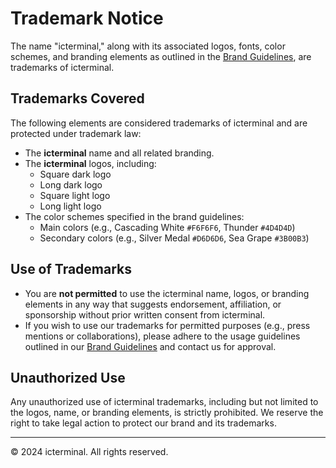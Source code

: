 # Trademark Notice

The name "icterminal," along with its associated logos, fonts, color schemes, and branding elements as outlined in the [Brand Guidelines](path-to-your-brand-guidelines.pdf), are trademarks of icterminal.

## Trademarks Covered

The following elements are considered trademarks of icterminal and are protected under trademark law:

- The **icterminal** name and all related branding.
- The **icterminal** logos, including:
  - Square dark logo
  - Long dark logo
  - Square light logo
  - Long light logo
- The color schemes specified in the brand guidelines:
  - Main colors (e.g., Cascading White `#F6F6F6`, Thunder `#4D4D4D`)
  - Secondary colors (e.g., Silver Medal `#D6D6D6`, Sea Grape `#3B00B3`)

## Use of Trademarks

- You are **not permitted** to use the icterminal name, logos, or branding elements in any way that suggests endorsement, affiliation, or sponsorship without prior written consent from icterminal.
- If you wish to use our trademarks for permitted purposes (e.g., press mentions or collaborations), please adhere to the usage guidelines outlined in our [Brand Guidelines](path-to-your-brand-guidelines.pdf) and contact us for approval.

## Unauthorized Use

Any unauthorized use of icterminal trademarks, including but not limited to the logos, name, or branding elements, is strictly prohibited. We reserve the right to take legal action to protect our brand and its trademarks.

---

© 2024 icterminal. All rights reserved.
